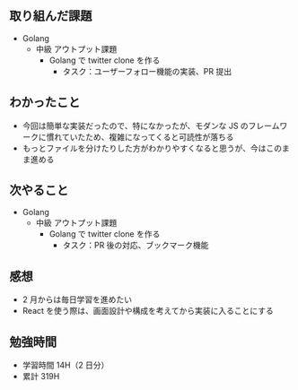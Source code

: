 ## 取り組んだ課題

- Golang
  - 中級 アウトプット課題
    - Golang で twitter clone を作る
      - タスク：ユーザーフォロー機能の実装、PR 提出

## わかったこと

- 今回は簡単な実装だったので、特になかったが、モダンな JS のフレームワークに慣れていたため、複雑になってくると可読性が落ちる
- もっとファイルを分けたりした方がわかりやすくなると思うが、今はこのまま進める

## 次やること

- Golang
  - 中級 アウトプット課題
    - Golang で twitter clone を作る
      - タスク：PR 後の対応、ブックマーク機能

## 感想

- 2 月からは毎日学習を進めたい
- React を使う際は、画面設計や構成を考えてから実装に入ることにする

## 勉強時間

- 学習時間 14H（2 日分）
- 累計 319H
